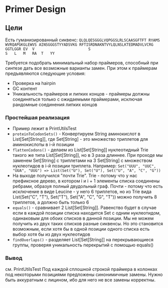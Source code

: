 # Primer Design

Цели
----
Есть гуманизированный сиквенс:
`
QLQLQESGGGLVQPGGSLRLSCAASGFTFT RYAMS WVRQAPGKGLEWVS AINSGGGSTYYADSVKG RFTISRDNAKNTVYLQLNSLKTEDMADVLVCRG GGTLGGR
EV  V                        S                                                S   L   M   RA  T   YY
`

Требуется подобрать минимальный набор праймеров, способный при синтезе дать все возможные варианты замен. При этом к праймерам предъявляются следующие условия:
* Проверка на hairpin
* GC контент
* Уникальность праймеров и липких концов - праймеры должны соединяться только с ожидаемыми праймерами, исключая рандомные соединения липких концов

### Простейшая реализация
* Пример лежит в PrintUtilsTest
* `proteinToCodonSets()` - Конвертируем String аминокислот в List[Set[String]], где Set[String] - это множество триплетов для аминокислоты в i-й позиции
* `flattenCodons()` - делаем из List[Set[String]] нуклеотидный Trie такого же типа List[Set[String]], но в 3 раза длиннее. При проходе мы заменем Set[String] с триплетами на 3 Set[String] с множеством нуклеотидов в i-й позиции триплета. Например: `Set("UUU", "UUC", "UUA", "UUG") => List(Set("U"), Set("U"), Set("U", "A", "C", "G"))`
* На выходе получился "почти Trie". Trie - потому что у нас префиксное дерево, в котором i и i + 1 элементы списка соединены ребрами, образуя полный двудольный граф. Почти - потому что есть исключение в виде Leucine - у него 6 триплетов, но из Trie вида List(Set("C", "T"), Set("T"), Set("A", "C", "G", "T")) можно получить 8 триплетов, а должно быть только 6
* `equals()` - сравнивает 2 List[Set[String]]. Равенство будет в случае если в каждой позиции списка находится Set с одним нуклеотидом, одинаковым для обоих списков в данной позиции. Мы не можем получить из двух таких списков разные сиквенсы. Но это становится возможным, если хотя бы в одной позиции одного списка есть выбор хотя бы из двух нуклеотидов
* `findOverlaps()` - разделяет List[Set[String]] на перекрывающиеся группы, проверяя уникальность перекрытий с помощью equals()

### Вывод
см. PrintUtilsTest
Под каждой сплошной строкой праймера в колонках под некоторыми позициями предложены синонимичные замены. Нужно быть аккуратным с лицином, ибо для него не все замены корректны.